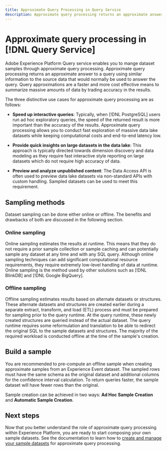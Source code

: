 ```yaml
---
title: Approximate Query Processing in Query Service
description: Approximate query processing returns an approximate answer to a query using similar information to the source data that would normally be used to answer the query. Query approximations are a faster and more cost effective means to summarize massive amounts of data by trading accuracy in the results.
---
```

# Approximate query processing in [!DNL Query Service]

Adobe Experience Platform Query service enables you to mange dataset samples through approximate query processing. Approximate query processing returns an approximate answer to a query using similar information to the source data that would normally be used to answer the query. Query approximations are a faster and more cost effective means to summarize massive amounts of data by trading accuracy in the results.

The three distinctive use cases for approximate query processing are as follows:

- **Speed up interactive queries**: Typically, when [!DNL PostgreSQL] users run ad hoc exploratory queries, the speed of the returned result is more important than the accuracy of the results. Approximate query processing allows you to conduct fast exploration of massive data lake datasets while keeping computational costs and end-to-end latency low.

- **Provide quick insights on large datasets in the data lake**: This approach is typically directed towards dimension discovery and data modeling as they require fast interactive style reporting on large datasets which do not require high accuracy of data.

- **Preview and analyze unpublished content**: The Data Access API is often used to preview data lake datasets via non-standard APIs with custom handling. Sampled datasets can be used to meet this requirement.

## Sampling methods

Dataset sampling can be done either online or offline. The benefits and drawbacks of both are discussed in the following section.

### Online sampling

Online sampling estimates the results at runtime. This means that they do not require a prior sample collection or sample caching and can potentially sample any dataset at any time and with any SQL query. Although online sampling techniques can add significant computational resource requirements, they require extremely low-level handling of data at runtime. Online sampling is the method used by other solutions such as [!DNL BlinkDB] and [!DNL Google BigQuery].

### Offline sampling

Offline sampling estimates results based on alternate datasets or structures. These alternate datasets and structures are created earlier during a separate extract, transform, and load (ETL) process and must be prepared for sampling prior to the query runtime. At the query runtime, these newly created structures are queried instead of the actual dataset. The query runtime requires some reformulation and translation to be able to redirect the original SQL to the sample datasets and structures. The majority of the required workload is conducted offline at the time of the sample's creation.

<!-- This section is commented out as some of this is still in development. 

## Types of sample techniques
 
Multiple sample datasets can be made for the original dataset. This allows one sample dataset for each sampling technique or for each identified column set to be stratified. At query runtime, the query engine selects the correct sample version based on the supplied parameters and query conditions.

There are three commonly used sampling techniques:

- **Uniform Random Sampling**: A technique that is used as a baseline when there is no additional context of how a dataset is queried. Any dataset can be sampled using this technique with very few to no assumptions about query patterns. The drawback to this technique is that it can have a higher error rate than the alternatives.
- **Uniform Stratified Sampling**: A technique of sampling from a population that can be partitioned into sub-populations or sub-groups. It captures the variations between sub-populations by sampling each population independently. This technique performs better than random sampling and with a lower error rate but it requires additional context on how to pick the sub-populations. They typically use the column sets that are frequently queried on a dataset.
- **Systematic Sampling**: A method where a sampling interval is used to pick a sample after the initial random sample. `K = N/n` where `N` is the population size and `n` is the sample size. This also requires information about query patterns to be able to stratify the samples according to the groups. -->

## Build a sample

You are recommended to pre-compute an offline sample when creating approximate samples from an Experience Event dataset. The sampled rows must have the same schema as the original dataset and additional columns for the confidence interval calculation. To return queries faster, the sample dataset will have fewer rows than the original.

Sample creation can be achieved in two ways:  **Ad Hoc Sample Creation** and **Automatic Sample Creation**.

## Next steps

Now that you better understand the role of approximate query processing within Experience Platform, you are ready to start composing your own sample datasets. See the documentation to learn how to [create and manage your sample datasets](./manage-samples.md) for approximate query processing.  
